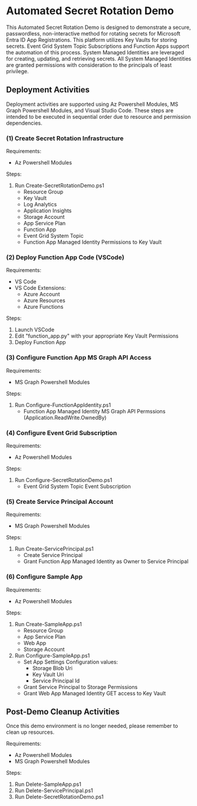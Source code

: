 # Automated Secret Rotation Demo
This Automated Secret Rotation Demo is designed to demonstrate a secure, 
passwordless, non-interactive method for rotating secrets for Microsoft 
Entra ID App Registrations. This platform utilizes Key Vaults for storing
secrets. Event Grid System Topic Subscriptions and Function Apps support
the automation of this process. System Managed Identities are leveraged 
for creating, updating, and retrieving secrets. All System Managed 
Identities are granted permissions with consideration to the principals 
of least privilege.

## Deployment Activities
Deployment activities are supported using Az Powershell Modules, MS Graph 
Powershell Modules, and Visual Studio Code.  These steps are intended to
be executed in sequential order due to resource and permission dependencies.

### (1) Create Secret Rotation Infrastructure
Requirements:
- Az Powershell Modules

Steps:
1. Run Create-SecretRotationDemo.ps1
    - Resource Group
    - Key Vault
    - Log Analytics
    - Application Insights
    - Storage Account
    - App Service Plan
    - Function App
    - Event Grid System Topic
    - Function App Managed Identity Permissions to Key Vault

### (2) Deploy Function App Code (VSCode)
Requirements:
- VS Code
- VS Code Extensions:
    - Azure Account
    - Azure Resources
    - Azure Functions

Steps:
1. Launch VSCode
2. Edit "function_app.py" with your appropriate Key Vault Permissions
3. Deploy Function App

### (3) Configure Function App MS Graph API Access
Requirements:
- MS Graph Powershell Modules

Steps:
1. Run Configure-FunctionAppIdentity.ps1
    - Function App Managed Identity MS Graph API Permssions (Application.ReadWrite.OwnedBy)

### (4) Configure Event Grid Subscription
Requirements:
- Az Powershell Modules

Steps:
1. Run Configure-SecretRotationDemo.ps1
    - Event Grid System Topic Event Subscription

### (5) Create Service Principal Account
Requirements:
- MS Graph Powershell Modules

Steps:
1. Run Create-ServicePrincipal.ps1
    - Create Service Principal
    - Grant Function App Managed Identity as Owner to Service Principal

### (6) Configure Sample App
Requirements:
- Az Powershell Modules

Steps:
1. Run Create-SampleApp.ps1
    - Resource Group
    - App Service Plan
    - Web App
    - Storage Account
2. Run Configure-SampleApp.ps1
    - Set App Settings Configuration values:
        - Storage Blob Uri
        - Key Vault Uri
        - Service Principal Id
    - Grant Service Principal to Storage Permissions
    - Grant Web App Managed Identity GET access to Key Vault

## Post-Demo Cleanup Activities
Once this demo environment is no longer needed, please remember to clean up resources.

Requirements:
- Az Powershell Modules
- MS Graph Powershell Modules

Steps:
1. Run Delete-SampleApp.ps1
2. Run Delete-ServicePrincipal.ps1
3. Run Delete-SecretRotationDemo.ps1